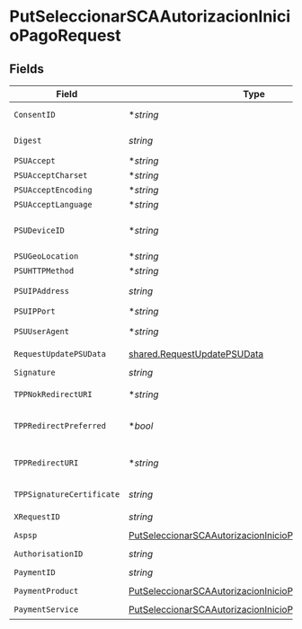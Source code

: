 # PutSeleccionarSCAAutorizacionInicioPagoRequest


## Fields

| Field                                                                                                                                                                                                                                                                                                                                     | Type                                                                                                                                                                                                                                                                                                                                      | Required                                                                                                                                                                                                                                                                                                                                  | Description                                                                                                                                                                                                                                                                                                                               |
| ----------------------------------------------------------------------------------------------------------------------------------------------------------------------------------------------------------------------------------------------------------------------------------------------------------------------------------------- | ----------------------------------------------------------------------------------------------------------------------------------------------------------------------------------------------------------------------------------------------------------------------------------------------------------------------------------------- | ----------------------------------------------------------------------------------------------------------------------------------------------------------------------------------------------------------------------------------------------------------------------------------------------------------------------------------------- | ----------------------------------------------------------------------------------------------------------------------------------------------------------------------------------------------------------------------------------------------------------------------------------------------------------------------------------------- |
| `ConsentID`                                                                                                                                                                                                                                                                                                                               | **string*                                                                                                                                                                                                                                                                                                                                 | :heavy_minus_sign:                                                                                                                                                                                                                                                                                                                        | Este dato es contenido si la transacción de inicio de pago forma parte de una sesión (combinación de AIS/PIS). Contendrá el consentId del consentimiento AIS que se realizó previo al inicio de pago. . Ej: Consent-ID: 123-qwer-456                                                                                                      |
| `Digest`                                                                                                                                                                                                                                                                                                                                  | *string*                                                                                                                                                                                                                                                                                                                                  | :heavy_check_mark:                                                                                                                                                                                                                                                                                                                        | Es contenido si viaja el campo Signature. Ej: Digest: SHA-256=NzdmZjA4YjY5M2M2NDYyMmVjOWFmMGNmYTZiNTU3MjVmNDI4NTRlMzJkYzE3ZmNmMDE3ZGFmMjhhNTc5OTU3OQ==                                                                                                                                                                                    |
| `PSUAccept`                                                                                                                                                                                                                                                                                                                               | **string*                                                                                                                                                                                                                                                                                                                                 | :heavy_minus_sign:                                                                                                                                                                                                                                                                                                                        | Accept header de la petición HTTP entre PSU y el TPP. Ej: PSU-Accept: application/json                                                                                                                                                                                                                                                    |
| `PSUAcceptCharset`                                                                                                                                                                                                                                                                                                                        | **string*                                                                                                                                                                                                                                                                                                                                 | :heavy_minus_sign:                                                                                                                                                                                                                                                                                                                        | Accept charset header de la petición HTTP entre PSU y el TPP. PSU-Accept-Charset: utf-8                                                                                                                                                                                                                                                   |
| `PSUAcceptEncoding`                                                                                                                                                                                                                                                                                                                       | **string*                                                                                                                                                                                                                                                                                                                                 | :heavy_minus_sign:                                                                                                                                                                                                                                                                                                                        | Accept encoding header de la petición HTTP entre PSU y el TPP. PSU-Accept-Language: gzip                                                                                                                                                                                                                                                  |
| `PSUAcceptLanguage`                                                                                                                                                                                                                                                                                                                       | **string*                                                                                                                                                                                                                                                                                                                                 | :heavy_minus_sign:                                                                                                                                                                                                                                                                                                                        | Accept language header de la petición HTTP entre PSU y el TPP. PSU-Accept-Language: es-ES                                                                                                                                                                                                                                                 |
| `PSUDeviceID`                                                                                                                                                                                                                                                                                                                             | **string*                                                                                                                                                                                                                                                                                                                                 | :heavy_minus_sign:                                                                                                                                                                                                                                                                                                                        | UUID (Universally Unique Identifier) para un dispositivo. El UUID identifica al dispositivo o a una instalación de una aplicación en un dispositivo. Este ID no debe ser modificado hasta la desinstalación de la aplicación del dispositivo. Ej: PSU-Device-ID: 5b3ab8e8-0fd5-43d2-946e-d75958b172e7                                     |
| `PSUGeoLocation`                                                                                                                                                                                                                                                                                                                          | **string*                                                                                                                                                                                                                                                                                                                                 | :heavy_minus_sign:                                                                                                                                                                                                                                                                                                                        | Localización correspondiente a la petición HTTP entre el PSU y el TPP. Ej: PSU-Geo-Location: GEO:90.023856;25.345963                                                                                                                                                                                                                      |
| `PSUHTTPMethod`                                                                                                                                                                                                                                                                                                                           | **string*                                                                                                                                                                                                                                                                                                                                 | :heavy_minus_sign:                                                                                                                                                                                                                                                                                                                        | Método HTTP usado en la interfaz entre PSU y TPP. Valores permitidos: POST. Ej: PSU-Http-Method: POST                                                                                                                                                                                                                                     |
| `PSUIPAddress`                                                                                                                                                                                                                                                                                                                            | *string*                                                                                                                                                                                                                                                                                                                                  | :heavy_check_mark:                                                                                                                                                                                                                                                                                                                        | Dirección IP de la petición HTPP entre el PSU y el TPP. Si no está disponible, el TPP debe usar la dirección IP usada por el TPP cuando envía esta petición. Ej: Ej: PSU-IP-Address: 192.168.16.5                                                                                                                                         |
| `PSUIPPort`                                                                                                                                                                                                                                                                                                                               | **string*                                                                                                                                                                                                                                                                                                                                 | :heavy_minus_sign:                                                                                                                                                                                                                                                                                                                        | Puerto IP de la petición HTTP entre el PSU y el TPP si está disponible. Ejemplo: PSU-IP-Port: 443                                                                                                                                                                                                                                         |
| `PSUUserAgent`                                                                                                                                                                                                                                                                                                                            | **string*                                                                                                                                                                                                                                                                                                                                 | :heavy_minus_sign:                                                                                                                                                                                                                                                                                                                        | Navegador o sistema operativo de la petición HTTP entre el PSU y el TPP. Ejemplo: PSU-User-Agent: Mozilla/5.0 (Windows; U; Windows NT 6.1; en-US; rv:1.9.1.5) Gecko/20091102 Firefox/3.5.5 (.NET CLR 3.5.30729)                                                                                                                           |
| `RequestUpdatePSUData`                                                                                                                                                                                                                                                                                                                    | [shared.RequestUpdatePSUData](../../models/shared/requestupdatepsudata.md)                                                                                                                                                                                                                                                                | :heavy_check_mark:                                                                                                                                                                                                                                                                                                                        | N/A                                                                                                                                                                                                                                                                                                                                       |
| `Signature`                                                                                                                                                                                                                                                                                                                               | *string*                                                                                                                                                                                                                                                                                                                                  | :heavy_check_mark:                                                                                                                                                                                                                                                                                                                        | Firma de la petición por el TPP.                                                                                                                                                                                                                                                                                                          |
| `TPPNokRedirectURI`                                                                                                                                                                                                                                                                                                                       | **string*                                                                                                                                                                                                                                                                                                                                 | :heavy_minus_sign:                                                                                                                                                                                                                                                                                                                        | Si esta URI es contenida, el TPP está solicitando redirigir el flujo de la transacción a esta dirección en vez de al TPP-Redirect-URI en caso de un resultado negativo del método de SCA por redirección. "TPP-Nok-Redirect-URI":"https://www.tpp.com/cb/nok"                                                                             |
| `TPPRedirectPreferred`                                                                                                                                                                                                                                                                                                                    | **bool*                                                                                                                                                                                                                                                                                                                                   | :heavy_minus_sign:                                                                                                                                                                                                                                                                                                                        | Si es "true", el TPP ha comunicado al HUB que prefiere SCA por redirección. Si es "false", el TPP ha comunicado al HUB que prefiere no ser redireccionado para SCA y el procedimiento será por flujo desacoplado. Si el parámetro no es usado, el ASPSP elegirá el flujo SCA a aplicar dependiendo del método SCA elegido por el TPP/PSU. |
| `TPPRedirectURI`                                                                                                                                                                                                                                                                                                                          | **string*                                                                                                                                                                                                                                                                                                                                 | :heavy_minus_sign:                                                                                                                                                                                                                                                                                                                        | URI del TPP donde el flujo de la transacción debe ser redirigido después de alguna de las fases del SCA. Es recomendado usar siempre este campo de cabecera.En el futuro, este campo podría cambiar a obligatorio. Ej: TPP-Redirect-URI: https://www.tpp.com/cb                                                                           |
| `TPPSignatureCertificate`                                                                                                                                                                                                                                                                                                                 | *string*                                                                                                                                                                                                                                                                                                                                  | :heavy_check_mark:                                                                                                                                                                                                                                                                                                                        | Certificado del TPP usado para firmar la petición, en base64, sin cabecera, pie ni saltos de linea. Ej: TPP-Signature-Certificate: MIIHgzCCBmugAwIBAgIIZzZvBQlt0UcwDQYJ………….KoZIhvcNAQELBQAwSTELMAkGA1UEBhMCVVMxEzARBgNVBA                                                                                                                |
| `XRequestID`                                                                                                                                                                                                                                                                                                                              | *string*                                                                                                                                                                                                                                                                                                                                  | :heavy_check_mark:                                                                                                                                                                                                                                                                                                                        | Identificador único de la transacción asignado por el TPP. Ej: X-Request-ID: 1b3ab8e8-0fd5-43d2-946e-d75958b172e7                                                                                                                                                                                                                         |
| `Aspsp`                                                                                                                                                                                                                                                                                                                                   | [PutSeleccionarSCAAutorizacionInicioPagoAspsp](../../models/operations/putseleccionarscaautorizacioniniciopagoaspsp.md)                                                                                                                                                                                                                   | :heavy_check_mark:                                                                                                                                                                                                                                                                                                                        | Nombre del ASPSP al que desea realizar la petición.(BBVA, Banco Santander ...)                                                                                                                                                                                                                                                            |
| `AuthorisationID`                                                                                                                                                                                                                                                                                                                         | *string*                                                                                                                                                                                                                                                                                                                                  | :heavy_check_mark:                                                                                                                                                                                                                                                                                                                        | N/A                                                                                                                                                                                                                                                                                                                                       |
| `PaymentID`                                                                                                                                                                                                                                                                                                                               | *string*                                                                                                                                                                                                                                                                                                                                  | :heavy_check_mark:                                                                                                                                                                                                                                                                                                                        | N/A                                                                                                                                                                                                                                                                                                                                       |
| `PaymentProduct`                                                                                                                                                                                                                                                                                                                          | [PutSeleccionarSCAAutorizacionInicioPagoPaymentProduct](../../models/operations/putseleccionarscaautorizacioniniciopagopaymentproduct.md)                                                                                                                                                                                                 | :heavy_check_mark:                                                                                                                                                                                                                                                                                                                        | N/A                                                                                                                                                                                                                                                                                                                                       |
| `PaymentService`                                                                                                                                                                                                                                                                                                                          | [PutSeleccionarSCAAutorizacionInicioPagoPaymentService](../../models/operations/putseleccionarscaautorizacioniniciopagopaymentservice.md)                                                                                                                                                                                                 | :heavy_check_mark:                                                                                                                                                                                                                                                                                                                        | N/A                                                                                                                                                                                                                                                                                                                                       |